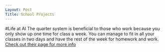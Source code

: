 ```yaml
---
Layout: Post
Title: School Projects
---
```

#Life at AI
The quarter system is beneficial to those who work because you only show up one time for class a week. You can manage to fit in all your classes in two days and have the rest of the week for homework and work. 
[Check out their page for more info](http://aii.campusguides.com/aimiu "AI's Homepage")

